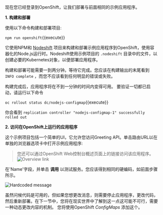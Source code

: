 现在您已经登录到OpenShift，让我们部署与前面相同的示例应用程序。

 **1. 构建和部署**

使用以下命令构建和部署项目:

``npm run openshift``{{execute}}

它使用NPM和 [Nodeshift](https://github.com/bucharest-gold/nodeshift) 项目来构建和部署示例应用程序到OpenShift，使用容器化的Node.js运行时。Nodeshift使用示例项目的 ``.nodeshift`` 目录中的文件，以创建必要的Kubernetes对象，以便部署应用程序。

构建和部署可能需要一到两分钟。等待它完成。您应该在构建输出的末尾看到 ``INFO complete`` ，而您不应该看到任何明显的错误或失败。

构建完成后，应用程序将在不到一分钟的时间内变得可用。
要验证一切都已启动，请运行以下命令

``oc rollout status dc/nodejs-configmap``{{execute}}

你会看到
 ``replication controller "nodejs-configmap-1" successfully rolled out``

 **2. 访问在OpenShift上运行的应用程序**

这个示例项目包括一个简单的UI，它允许您访问Greeting API。单击路由URL以在单独的浏览器选项卡中打开示例应用程序:

> 您还可以通过OpenShift Web控制台概述页面上的链接访问该应用程序。![Overview link](/openshift/assets/middleware/rhoar-getting-started-nodejs/overview-link.png)

在'Name'字段，并单击 **调用** 以测试服务。您应该得到相同的硬编码，如前面步骤所示。

![Hardcoded message](/openshift/assets/middleware/rhoar-getting-started-nodejs/hardcode.png)

虽然问候代码是可用的，但如果您想更改消息，则需要停止应用程序，更改代码，然后重新部署。在下一节中，您将在现实世界中了解到这一点这可能不可行，需要一种动态更改内容的机制。
您将使用OpenShift  _ConfigMaps_ 添加这个。